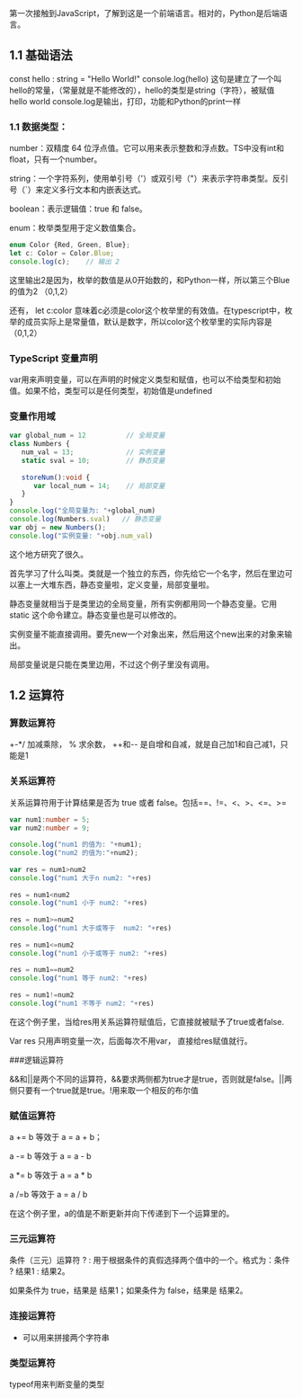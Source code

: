 第一次接触到JavaScript，了解到这是一个前端语言。相对的，Python是后端语言。

## 1.1 基础语法

const hello : string = "Hello World!"
console.log(hello)
这句是建立了一个叫hello的常量，（常量就是不能修改的），hello的类型是string（字符），被赋值 hello world
console.log是输出，打印，功能和Python的print一样


### 1.1 数据类型：
number：双精度 64 位浮点值。它可以用来表示整数和浮点数。TS中没有int和float，只有一个number。

string：一个字符系列，使用单引号（'）或双引号（"）来表示字符串类型。反引号（`）来定义多行文本和内嵌表达式。

boolean：表示逻辑值：true 和 false。

enum：枚举类型用于定义数值集合。

```typescript
enum Color {Red, Green, Blue};
let c: Color = Color.Blue;
console.log(c);    // 输出 2
```
这里输出2是因为，枚举的数值是从0开始数的，和Python一样，所以第三个Blue的值为2  （0,1,2）

还有， let c:color 意味着c必须是color这个枚举里的有效值。在typescript中，枚举的成员实际上是常量值，默认是数字，所以color这个枚举里的实际内容是（0,1,2）

### TypeScript 变量声明

var用来声明变量，可以在声明的时候定义类型和赋值，也可以不给类型和初始值。如果不给，类型可以是任何类型，初始值是undefined

### 变量作用域

```typescript
var global_num = 12          // 全局变量
class Numbers { 
   num_val = 13;             // 实例变量
   static sval = 10;         // 静态变量
   
   storeNum():void { 
      var local_num = 14;    // 局部变量
   } 
} 
console.log("全局变量为: "+global_num)  
console.log(Numbers.sval)   // 静态变量
var obj = new Numbers(); 
console.log("实例变量: "+obj.num_val)
```

这个地方研究了很久。

首先学习了什么叫类。类就是一个独立的东西，你先给它一个名字，然后在里边可以塞上一大堆东西，静态变量啦，定义变量，局部变量啦。

静态变量就相当于是类里边的全局变量，所有实例都用同一个静态变量。它用static 这个命令建立。静态变量也是可以修改的。

实例变量不能直接调用。要先new一个对象出来，然后用这个new出来的对象来输出。

局部变量说是只能在类里边用，不过这个例子里没有调用。


## 1.2 运算符

### 算数运算符

+-*/   加减乘除， % 求余数，   ++和-- 是自增和自减，就是自己加1和自己减1，只能是1

### 关系运算符

关系运算符用于计算结果是否为 true 或者 false。包括==、!=、<、>、<=、>=

```typescript
var num1:number = 5;
var num2:number = 9;
 
console.log("num1 的值为: "+num1); 
console.log("num2 的值为:"+num2);
 
var res = num1>num2 
console.log("num1 大于n num2: "+res)
 
res = num1<num2 
console.log("num1 小于 num2: "+res)  
 
res = num1>=num2 
console.log("num1 大于或等于  num2: "+res)
 
res = num1<=num2
console.log("num1 小于或等于 num2: "+res)  
 
res = num1==num2 
console.log("num1 等于 num2: "+res)  
 
res = num1!=num2  
console.log("num1 不等于 num2: "+res)
```

在这个例子里，当给res用关系运算符赋值后，它直接就被赋予了true或者false. 

Var res 只用声明变量一次，后面每次不用var， 直接给res赋值就行。


###逻辑运算符

&&和||是两个不同的运算符，&&要求两侧都为true才是true，否则就是false。||两侧只要有一个true就是true。!用来取一个相反的布尔值


### 赋值运算符

a += b 等效于 a = a + b；

a -= b 等效于 a = a - b

a *= b 等效于 a = a * b

a /=b 等效于 a = a / b

在这个例子里，a的值是不断更新并向下传递到下一个运算里的。


### 三元运算符

条件（三元）运算符 ? : 用于根据条件的真假选择两个值中的一个。格式为：条件 ? 结果1 : 结果2。

如果条件为 true，结果是 结果1；如果条件为 false，结果是 结果2。


### 连接运算符

+ 可以用来拼接两个字符串


### 类型运算符

typeof用来判断变量的类型
